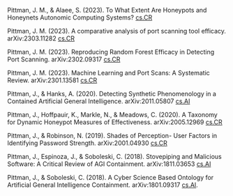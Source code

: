 Pittman, J. M., & Alaee, S. (2023). To What Extent Are Honeypots and Honeynets Autonomic Computing Systems? [cs.CR](http://arxiv.org/abs/2307.11038)

Pittman, J. M. (2023). A comparative analysis of port scanning tool efficacy. arXiv:2303.11282 [cs.CR](https://arxiv.org/abs/2303.11282)

Pittman, J. M. (2023). Reproducing Random Forest Efficacy in Detecting Port Scanning. arXiv:2302.09317 [cs.CR](https://arxiv.org/abs/2302.09317)

Pittman, J. M. (2023). Machine Learning and Port Scans: A Systematic Review. arXiv:2301.13581 [cs.CR](https://arxiv.org/abs/2301.13581)

Pittman, J., & Hanks, A. (2020). Detecting Synthetic Phenomenology in a Contained Artificial General Intelligence. arXiv:2011.05807 [cs.AI](https://arxiv.org/abs/arXiv:2011.05807)

Pittman, J., Hoffpauir, K., Markle, N., & Meadows, C. (2020). A Taxonomy for Dynamic Honeypot Measures of Effectiveness. arXiv:2005.12969 [cs.CR](https://arxiv.org/abs/2005.12969)

Pittman, J., & Robinson, N. (2019). Shades of Perception- User Factors in Identifying Password Strength. arXiv:2001.04930 [cs.CR](https://arxiv.org/abs/2001.04930)

Pittman, J., Espinoza, J., & Soboleski, C. (2018). Stovepiping and Malicious Software: A Critical Review of AGI Containment. arXiv:1811.03653 [cs.AI](https://arxiv.org/abs/1811.03653)

Pittman, J., & Soboleski, C. (2018). A Cyber Science Based Ontology for Artificial General Intelligence Containment. arXiv:1801.09317 [cs.AI](https://arxiv.org/abs/1801.09317).

